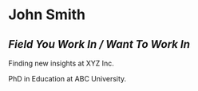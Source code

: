 # John Smith

## _Field You Work In / Want To Work In_

Finding new insights at XYZ Inc.

PhD in Education at ABC University.
